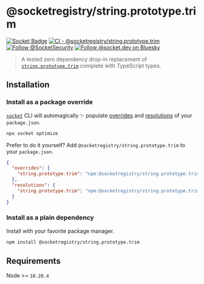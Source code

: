 # @socketregistry/string.prototype.trim

[![Socket Badge](https://socket.dev/api/badge/npm/package/@socketregistry/string.prototype.trim)](https://socket.dev/npm/package/@socketregistry/string.prototype.trim)
[![CI - @socketregistry/string.prototype.trim](https://github.com/SocketDev/socket-registry/actions/workflows/ci.yml/badge.svg)](https://github.com/SocketDev/socket-registry/actions/workflows/ci.yml)
[![Follow @SocketSecurity](https://img.shields.io/twitter/follow/SocketSecurity?style=social)](https://twitter.com/SocketSecurity)
[![Follow @socket.dev on Bluesky](https://img.shields.io/badge/Follow-@socket.dev-1DA1F2?style=social&logo=bluesky)](https://bsky.app/profile/socket.dev)

> A tested zero dependency drop-in replacement of
> [`string.prototype.trim`](https://socket.dev/npm/package/string.prototype.trim)
> complete with TypeScript types.

## Installation

### Install as a package override

[`socket`](https://socket.dev/npm/package/socket) CLI will automagically ✨
populate
[overrides](https://docs.npmjs.com/cli/v9/configuring-npm/package-json#overrides)
and [resolutions](https://yarnpkg.com/configuration/manifest#resolutions) of
your `package.json`.

```sh
npx socket optimize
```

Prefer to do it yourself? Add `@socketregistry/string.prototype.trim` to your
`package.json`.

```json
{
  "overrides": {
    "string.prototype.trim": "npm:@socketregistry/string.prototype.trim@^1"
  },
  "resolutions": {
    "string.prototype.trim": "npm:@socketregistry/string.prototype.trim@^1"
  }
}
```

### Install as a plain dependency

Install with your favorite package manager.

```sh
npm install @socketregistry/string.prototype.trim
```

## Requirements

Node >= `18.20.4`
